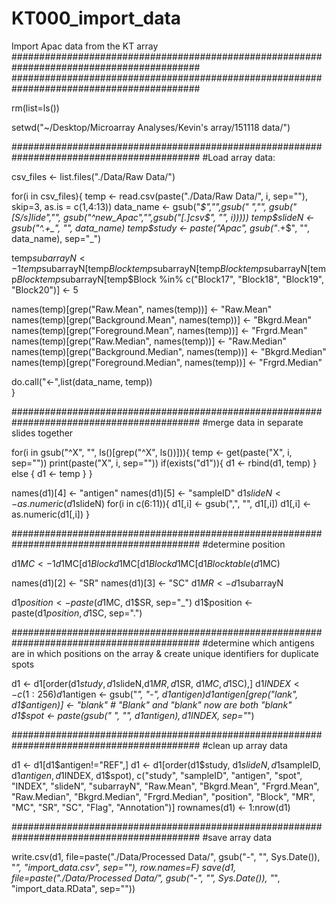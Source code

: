 # KT000_import_data
Import Apac data from the KT array
##########################################################################################
##########################################################################################

rm(list=ls()) 

setwd("~/Desktop/Microarray Analyses/Kevin's array/151118 data/") 


##########################################################################################
#Load array data:

csv_files <- list.files("./Data/Raw Data/")

for(i in csv_files){
  temp <- read.csv(paste("./Data/Raw Data/", i, sep=""), skip=3, as.is = c(1,4:13))
  data_name <- gsub("_$","",gsub(" ","", gsub("[S/s]lide","", gsub("^new_Apac","",gsub("[.]csv$", "", i)))))
  temp$slideN <- gsub("^.+_", "", data_name)
  temp$study <- paste("Apac", gsub("_.+$", "", data_name), sep="_")
  
  
  temp$subarrayN <- 1
  temp$subarrayN[temp$Block %in% c("Block5", "Block6", "Block7", "Block8")] <- 2
  temp$subarrayN[temp$Block %in% c("Block9", "Block10", "Block11", "Block12")] <- 3
  temp$subarrayN[temp$Block %in% c("Block13", "Block14", "Block15", "Block16")] <- 4
  temp$subarrayN[temp$Block %in% c("Block17", "Block18", "Block19", "Block20")] <- 5
  
  names(temp)[grep("Raw.Mean", names(temp))] <- "Raw.Mean"
  names(temp)[grep("Background.Mean", names(temp))] <- "Bkgrd.Mean" 
  names(temp)[grep("Foreground.Mean", names(temp))] <- "Frgrd.Mean"
  names(temp)[grep("Raw.Median", names(temp))] <- "Raw.Median"
  names(temp)[grep("Background.Median", names(temp))] <- "Bkgrd.Median" 
  names(temp)[grep("Foreground.Median", names(temp))] <- "Frgrd.Median"
  
  do.call("<-",list(data_name, temp))   
}


##########################################################################################
#merge data in separate slides together

for(i in gsub("^X", "", ls()[grep("^X", ls())])){
  temp <- get(paste("X", i, sep=""))
  print(paste("X", i, sep=""))
  if(exists("d1")){
    d1 <- rbind(d1, temp)
  } else {
    d1 <- temp
  }
}

names(d1)[4] <- "antigen"
names(d1)[5] <- "sampleID"
d1$slideN <- as.numeric(d1$slideN)
for(i in c(6:11)){
  d1[,i] <- gsub(",", "", d1[,i])
  d1[,i] <- as.numeric(d1[,i])
}


##########################################################################################
#determine position

d1$MC <- 1
d1$MC[d1$Block %in% c("Block2", "Block6", "Block10", "Block14", "Block18")] <- 2
d1$MC[d1$Block %in% c("Block3", "Block7", "Block11", "Block15", "Block19")] <- 3
d1$MC[d1$Block %in% c("Block4", "Block8", "Block12", "Block16", "Block20")] <- 4
table(d1$MC)

names(d1)[2] <- "SR"
names(d1)[3] <- "SC"
d1$MR <- d1$subarrayN

d1$position <- paste(d1$MC, d1$SR, sep="_")
d1$position <- paste(d1$position, d1$SC, sep=".")


##########################################################################################
#determine which antigens are in which positions on the array & create unique identifiers for duplicate spots

d1 <- d1[order(d1$study, d1$slideN,d1$MR, d1$SR, d1$MC, d1$SC),]
d1$INDEX <- c(1:256)
d1$antigen <- gsub("_", "-", d1$antigen) 
d1$antigen[grep("lank", d1$antigen)] <- "blank"         # "Blank" and "blank" now are both "blank"
d1$spot <- paste(gsub(" ", "", d1$antigen), d1$INDEX, sep="_")



##########################################################################################
#clean up array data 

d1 <- d1[d1$antigen!="REF",]
d1 <- d1[order(d1$study, d1$slideN, d1$sampleID, d1$antigen, d1$INDEX, d1$spot),
         c("study", "sampleID", "antigen", "spot", "INDEX", "slideN", "subarrayN", "Raw.Mean", "Bkgrd.Mean", "Frgrd.Mean", "Raw.Median",
           "Bkgrd.Median", "Frgrd.Median", "position", "Block", "MR", "MC", "SR", "SC", "Flag", "Annotation")]
rownames(d1) <- 1:nrow(d1)


##########################################################################################
#save array data

write.csv(d1, file=paste("./Data/Processed Data/", gsub("-", "", Sys.Date()), "_", "import_data.csv", sep=""), row.names=F)
save(d1, file=paste("./Data/Processed Data/", gsub("-", "", Sys.Date()), "_", "import_data.RData", sep="")) 

